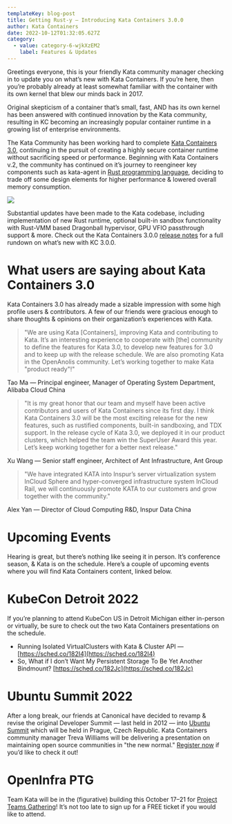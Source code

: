 ```yaml
---
templateKey: blog-post
title: Getting Rust-y — Introducing Kata Containers 3.0.0
author: Kata Containers
date: 2022-10-12T01:32:05.627Z
category:
  - value: category-6-wjkXzEM2
    label: Features & Updates
---
```


Greetings everyone, this is your friendly Kata community manager checking in to update you on what’s new with Kata Containers. If you’re here, then you’re probably already at least somewhat familiar with the container with its own kernel that blew our minds back in 2017.

Original skepticism of a container that’s small, fast, AND has its own kernel has been answered with continued innovation by the Kata community, resulting in KC becoming an increasingly popular container runtime in a growing list of enterprise environments.

The Kata Community has been working hard to complete [Kata Containers 3.0](https://github.com/kata-containers/kata-containers/releases), continuing in the pursuit of creating a highly secure container runtime without sacrificing speed or performance. Beginning with Kata Containers v.2, the community has continued on it’s journey to reengineer key components such as kata-agent in [Rust programming language](https://github.com/kata-containers/kata-containers/tree/main/docs/design/architecture_3.0#rationale-for-choosing-rust), deciding to trade off some design elements for higher performance & lowered overall memory consumption.

![](/img/0_fvhq6IXZ1TRDfFC7.webp)

Substantial updates have been made to the Kata codebase, including implementation of new Rust runtime, optional built-in sandbox functionality with Rust-VMM based Dragonball hypervisor, GPU VFIO passthrough support & more. Check out the Kata Containers 3.0.0 [release notes](https://github.com/kata-containers/kata-containers/releases/tag/3.0.0) for a full rundown on what’s new with KC 3.0.0.

# What users are saying about Kata Containers 3.0

Kata Containers 3.0 has already made a sizable impression with some high profile users & contributors. A few of our friends were gracious enough to share thoughts & opinions on their organization’s experiences with Kata.

> "We are using Kata \[Containers\], improving Kata and contributing to Kata. It’s an interesting experience to cooperate with \[the\] community to define the features for Kata 3.0, to develop new features for 3.0 and to keep up with the release schedule. We are also promoting Kata in the OpenAnolis community. Let’s working together to make Kata "product ready"!"

Tao Ma — Principal engineer, Manager of Operating System Department, Alibaba Cloud China

> "It is my great honor that our team and myself have been active contributors and users of Kata Containers since its first day. I think Kata Containers 3.0 will be the most exciting release for the new features, such as rustified components, built-in sandboxing, and TDX support. In the release cycle of Kata 3.0, we deployed it in our product clusters, which helped the team win the SuperUser Award this year. Let’s keep working together for a better next release."

Xu Wang — Senior staff engineer, Architect of Ant Infrastructure, Ant Group

> "We have integrated KATA into Inspur’s server virtualization system InCloud Sphere and hyper-converged infrastructure system InCloud Rail, we will continuously promote KATA to our customers and grow together with the community."

Alex Yan — Director of Cloud Computing R&D, Inspur Data China

# Upcoming Events

Hearing is great, but there’s nothing like seeing it in person. It’s conference season, & Kata is on the schedule. Here’s a couple of upcoming events where you will find Kata Containers content, linked below.

# KubeCon Detroit 2022

If you’re planning to attend KubeCon US in Detroit Michigan either in-person or virtually, be sure to check out the two Kata Containers presentations on the schedule.

*   Running Isolated VirtualClusters with Kata & Cluster API — [https://sched.co/182I4](https://sched.co/182I4)
*   So, What if I don’t Want My Persistent Storage To Be Yet Another Bindmount? [https://sched.co/182Jc](https://sched.co/182Jc)

# Ubuntu Summit 2022

After a long break, our friends at Canonical have decided to revamp & revise the original Developer Summit — last held in 2012 — into [Ubuntu Summit](https://events.canonical.com/event/2/overview) which will be held in Prague, Czech Republic. Kata Containers community manager Treva Williams will be delivering a presentation on maintaining open source communities in "the new normal." [Register now](https://events.canonical.com/event/2/) if you’d like to check it out!

# OpenInfra PTG

Team Kata will be in the (figurative) building this October 17–21 for [Project Teams Gathering](https://openinfra.dev/ptg/)! It’s not too late to sign up for a FREE ticket if you would like to attend.
